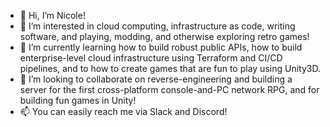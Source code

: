 - 👋 Hi, I’m Nicole!
- 👀 I’m interested in cloud computing, infrastructure as code, writing software, and playing, modding, and otherwise exploring retro games!
- 🌱 I’m currently learning how to build robust public APIs, how to build enterprise-level cloud infrastructure using Terraform and CI/CD pipelines, and to how to create games that are fun to play using Unity3D.
- 💞️ I’m looking to collaborate on reverse-engineering and building a server for the first cross-platform console-and-PC network RPG, and for building fun games in Unity!
- 📫 You can easily reach me via Slack and Discord!

<!---
nikkiwritescode/nikkiwritescode is a ✨ special ✨ repository because its `README.md` (this file) appears on your GitHub profile.
You can click the Preview link to take a look at your changes.
--->
